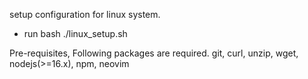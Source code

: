 setup configuration for linux system.
- run bash ./linux_setup.sh


Pre-requisites, Following packages are required.
git, curl, unzip, wget, nodejs(>=16.x), npm, neovim



